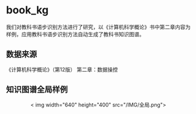 # book_kg
我们对教科书语步识别方法进行了研究，以《计算机科学概论》书中第二章内容为样例，应用教科书语步识别方法自动生成了教科书知识图谱。
## 数据来源
《计算机科学概论》（第12版） 第二章：数据操控
## 知识图谱全局样例
<p align="center">
  < img width="640" height="400" src="/IMG/全局.png">
</p >
